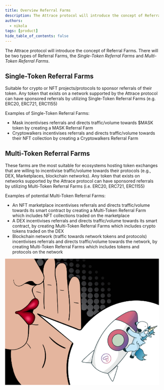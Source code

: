 ```yaml
---
title: Overview Referral Farms
description: The Attrace protocol will introduce the concept of Referral Farms.
authors:
  - nikola
tags: [product]
hide_table_of_contents: false
---
```

The Attrace protocol will introduce the concept of Referral Farms. There will be two types of Referral Farms, the _Single-Token Referral Farms_ and _Multi-Token Referral Farms_.

<!--truncate-->
## Single-Token Referral Farms
Suitable for crypto or NFT projects/protocols to sponsor referrals of their token. Any token that exists on a network supported by the Attrace protocol can have sponsored referrals by utilizing Single-Token Referral Farms (e.g. ERC20, ERC721, ERC1155)

Examples of Single-Token Referral Farms:

- Mask incentivises referrals and directs traffic/volume towards $MASK token by creating a MASK Referral Farm
- Cryptowalkers incentivises referrals and directs traffic/volume towards their NFT collection by creating a Cryptowalkers Referral Farm


## Multi-Token Referral Farms
These farms are the most suitable for ecosystems hosting token exchanges that are willing to incentivise traffic/volume towards their protocols (e.g., DEX, Marketplaces, blockchain networks). Any token that exists on networks supported by the Attrace protocol can have sponsored referrals by utilizing Multi-Token Referral Farms (i.e. ERC20, ERC721, ERC1155)

Examples of potential Multi-Token Referral Farms:

- An NFT marketplace incentivises referrals and directs traffic/volume towards its smart contract by creating a Multi-Token Referral Farm which includes NFT collections traded on the marketplace
- A DEX incentivises referrals and directs traffic/volume towards its smart contract, by creating Multi-Token Referral Farms which includes crypto tokens traded on the DEX
- Blockchain network (traffic towards network tokens and protocols) incentivises referrals and directs traffic/volume towards the network, by creating Multi-Token Referral Farms which includes tokens and protocols on the network


![](img/referral-farm.png)




